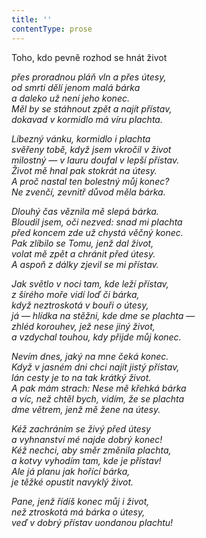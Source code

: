 ```yaml
---
title: ''
contentType: prose
---
```


Toho, kdo pevně rozhod se hnát život

_přes proradnou pláň vln a přes útesy,  
od smrti dělí jenom malá bárka  
a daleko už není jeho konec.  
Měl by se stáhnout zpět a najít přístav,  
dokavad v kormidlo má víru plachta._

_Líbezný vánku, kormidlo i plachta  
svěřeny tobě, když jsem vkročil v život  
milostný — v lauru doufal v lepší přístav.  
Život mě hnal pak stokrát na útesy.  
A proč nastal ten bolestný můj konec?  
Ne zvenčí, zevnitř důvod měla bárka._

_Dlouhý čas věznila mě slepá bárka.  
Bloudil jsem, oči nezved: snad mi plachta  
před koncem zde už chystá věčný konec.  
Pak zlíbilo se Tomu, jenž dal život,  
volat mě zpět a chránit před útesy.  
A aspoň z dálky zjevil se mi přístav._

_Jak světlo v noci tam, kde leží přístav,  
z širého moře vidí loď či bárka,  
když neztroskotá v bouři o útesy,  
já — hlídka na stěžni, kde dme se plachta —  
zhléd korouhev, jež nese jiný život,  
a vzdychal touhou, kdy přijde můj konec._

_Nevím dnes, jaký na mne čeká konec.  
Když v jasném dni chci najít jistý přístav,  
lán cesty je to na tak krátký život.  
A pak mám strach: Nese mě křehká bárka  
a víc, než chtěl bych, vidím, že se plachta  
dme větrem, jenž mě žene na útesy._

_Kéž zachráním se živý před útesy  
a vyhnanství mé najde dobrý konec!  
Kéž nechci, aby směr změnila plachta,  
a kotvy vyhodím tam, kde je přístav!  
Ale já planu jak hořící bárka,  
je těžké opustit navyklý život._

_Pane, jenž řídíš konec můj i život,  
než ztroskotá má bárka o útesy,  
veď v dobrý přístav uondanou plachtu!_
